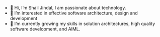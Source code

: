 - 👋 Hi, I’m Shail Jindal, I am passionate about technology.
- 👀 I’m interested in effective software architecture, design and development
- 🌱 I’m currently growing my skills in solution architectures, high quality software development, and AIML.



<!---
atrsfo/atrsfo is a ✨ special ✨ repository because its `README.md` (this file) appears on your GitHub profile.
You can click the Preview link to take a look at your changes.
--->
